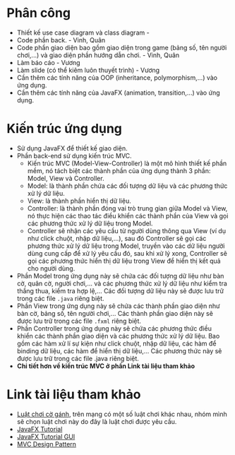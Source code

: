 # Phân công
- Thiết kế use case diagram và class diagram - 
- Code phần back. - Vinh, Quân
- Code phần giao diện bao gồm giao diện trong game (bảng số, tên người chơi,...) và giao diện phần hướng dẫn chơi. - Vinh, Quân
- Làm báo cáo - Vương
- Làm slide (có thể kiêm luôn thuyết trình) - Vương
- Cần thêm các tính năng của OOP (inheritance, polymorphism,...) vào ứng dụng.
- Cần thêm các tính năng của JavaFX (animation, transition,...) vào ứng dụng.

# Kiến trúc ứng dụng
- Sử dụng JavaFX để thiết kế giao diện.
- Phần back-end sử dụng kiến trúc MVC.
    - Kiến trúc MVC (Model-View-Controller) là một mô hình thiết kế phần mềm, nó tách biệt các thành phần của ứng dụng thành 3 phần: Model, View và Controller.
    - Model: là thành phần chứa các đối tượng dữ liệu và các phương thức xử lý dữ liệu.
    - View: là thành phần hiển thị dữ liệu.
    - Controller: là thành phần đóng vai trò trung gian giữa Model và View, nó thực hiện các thao tác điều khiển các thành phần của View và gọi các phương thức xử lý dữ liệu trong Model.
    - Controller sẽ nhận các yêu cầu từ người dùng thông qua View (ví dụ như click chuột, nhập dữ liệu,...), sau đó Controller sẽ gọi các phương thức xử lý dữ liệu trong Model, truyền vào các dữ liệu người dùng cung cấp để xử lý yêu cầu đó, sau khi xử lý xong, Controller sẽ gọi các phương thức hiển thị dữ liệu trong View để hiển thị kết quả cho người dùng.
- Phần Model trong ứng dụng này sẽ chứa các đối tượng dữ liệu như bàn cờ, quân cờ, người chơi,... và các phương thức xử lý dữ liệu như kiểm tra thắng thua, kiểm tra hợp lệ,... Các đối tượng dữ liệu này sẽ được lưu trữ trong các file `.java` riêng biệt.
- Phần View trong ứng dụng này sẽ chứa các thành phần giao diện như bàn cờ, bảng số, tên người chơi,... Các thành phần giao diện này sẽ được lưu trữ trong các file `.fxml` riêng biệt.
- Phần Controller trong ứng dụng này sẽ chứa các phương thức điều khiển các thành phần giao diện và các phương thức xử lý dữ liệu. Bao gồm các hàm xử lí sự kiện như click chuột, nhập dữ liệu, các hàm để binding dữ liệu, các hàm để hiển thị dữ liệu,... Các phương thức này sẽ được lưu trữ trong các file .java riêng biệt.
- **Chi tiết hơn về kiến trúc MVC ở phần Link tài liệu tham khảo**

# Link tài liệu tham khảo
- [Luật chơi cờ gánh](https://thuthuatchoi.com/huong-dan-cach-choi-co-ganh.html), trên mạng có một số luật chơi khác nhau, nhóm mình sẽ chọn luật chơi này do đây là luật chơi được yêu cầu.
- [JavaFX Tutorial](https://www.youtube.com/watch?v=FLkOX4Eez6o&list=PL6gx4Cwl9DGBzfXLWLSYVy8EbTdpGbUIG)
- [JavaFX Tutorial GUI](https://o7planning.org/11009/javafx)
- [MVC Design Pattern](https://www.geeksforgeeks.org/mvc-design-pattern/)